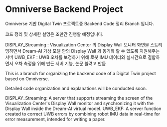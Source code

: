 # Omniverse Backend Project

Omniverse 기반 Digital Twin 프로젝트중 Backend Code 정리 Branch 입니다.

코드 정리 및 상세한 설명은 조만간 진행할 예정입니다.

DISPLAY_Streaming : Visualization Center 의 Display Wall 모니터 화면을 스트리밍하면서 Dream-AI 가상 모델 안의 Display Wall 과 동기화 할 수 있도록 지원해주는 서버
UWB_EKF : UWB 오차를 보정하기 위해 로봇 IMU 데이터와 실시간으로 결합하면서 오차 측정을 위해 만든 서버 기능,  논문 쓸려고 만듬


This is a branch for organizing the backend code of a Digital Twin project based on Omniverse.

Detailed code organization and explanations will be conducted soon.

DISPLAY_Streaming: A server that supports streaming the screen of the Visualization Center's Display Wall monitor and synchronizing it with the Display Wall inside the Dream-AI virtual model.
UWB_EKF: A server function created to correct UWB errors by combining robot IMU data in real-time for error measurement, intended for writing a paper.